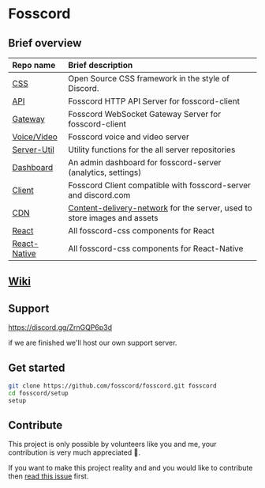 # Fosscord

## Brief overview

| Repo name                                                                   | Brief description                                                                                                                  |
| :-------------------------------------------------------------------------- | :--------------------------------------------------------------------------------------------------------------------------------- |
| [CSS](https://github.com/fosscord/fosscord-css)                   | Open Source CSS framework in the style of Discord.                                                                                  |
| [API](https://github.com/fosscord/fosscord-API)             | Fosscord HTTP API Server for fosscord-client                                                                                                  |
| [Gateway](https://github.com/fosscord/fosscord-gateway)             | Fosscord WebSocket Gateway Server for fosscord-client                                                                                                  |
| [Voice/Video](https://github.com/fosscord/fosscord-voice) | Fosscord voice and video server
| [Server-Util](https://github.com/fosscord/fosscord-server-util) | Utility functions for the all server repositories
| [Dashboard](https://github.com/fosscord/fosscord-dashboard)       | An admin dashboard for fosscord-server (analytics, settings)                                                                                              |
| [Client](https://github.com/fosscord/fosscord-client)             | Fosscord Client compatible with fosscord-server and discord.com                                                                                                  |
| [CDN](https://github.com/fosscord/fosscord-cdn)                   | [Content-delivery-network](https://www.cloudflare.com/learning/cdn/what-is-a-cdn/) for the server, used to store images and assets |
| [React](https://github.com/fosscord/fosscord-react)               | All fosscord-css components for React                                                                                               |
| [React-Native](https://github.com/fosscord/fosscord-react-native) | All fosscord-css components for React-Native                                                                                        |

## [Wiki](https://github.com/fosscord/fosscord/wiki)

## Support
https://discord.gg/ZrnGQP6p3d

if we are finished we'll host our own support server.

## Get started

```bash
git clone https://github.com/fosscord/fosscord.git fosscord
cd fosscord/setup
setup
```

## Contribute
This project is only possible by volunteers like you and me, your contribution is very much appreciated 🥺.

If you want to make this project reality and and you would like to contribute then [read this issue](https://github.com/fosscord/fosscord/issues/10) first.
